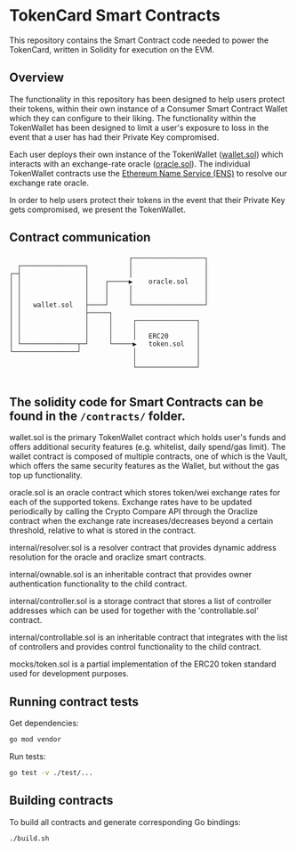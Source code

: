 # TokenCard Smart Contracts

This repository contains the Smart Contract code needed to power the TokenCard, written in Solidity for execution on the EVM.

## Overview

The functionality in this repository has been designed to help users protect their tokens, within their own instance of a Consumer Smart Contract Wallet which they can configure to their liking. The functionality within the TokenWallet has been designed to limit a user's exposure to loss in the event that a user has had their Private Key compromised.

Each user deploys their own instance of the TokenWallet ([wallet.sol](/contracts/wallet.sol)) which interacts with an exchange-rate oracle ([oracle.sol](/contracts/oracle.sol)). The individual TokenWallet contracts use the [Ethereum Name Service (ENS)](https://ens.domains/) to resolve our exchange rate oracle. 

In order to help users protect their tokens in the event that their Private Key gets compromised, we present the TokenWallet. 


## Contract communication

```
                              ┌──────────────────┐ 
  ┌────────────────┐          │                  │ 
┌─┤                │          │                  │ 
│ │                │    ┌─────▶    oracle.sol    │ 
│ │                │    │     │                  │ 
│ │                │    │     │                  │ 
│ │   wallet.sol   ├────┘     └──────────────────┘ 
│ │                ├─────┐                         
│ │                │     │     ┌───────────────┐   
│ │                │     │     │               │   
│ │                │     │     │   ERC20       │   
│ └──────────────┬─┘     └─────▶   token.sol   │   
└────────────────┘             │               │   
                               │               │   
                               └───────────────┘   
                                                                          
```


## The solidity code for Smart Contracts can be found in the `/contracts/` folder.

wallet.sol is the primary TokenWallet contract which holds user's funds and offers additional security features (e.g. whitelist, daily spend/gas limit). The wallet contract is composed of multiple contracts, one of which is the Vault, which offers the same security features as the Wallet, but without the gas top up functionality. 

oracle.sol is an oracle contract which stores token/wei exchange rates for each of the supported tokens. Exchange rates have to be updated periodically by calling the Crypto Compare API through the Oraclize contract when the exchange rate increases/decreases beyond a certain threshold, relative to what is stored in the contract.

internal/resolver.sol is a resolver contract that provides dynamic address resolution for the oracle and oraclize smart contracts. 

internal/ownable.sol is an inheritable contract that provides owner authentication functionality to the child contract. 

internal/controller.sol is a storage contract that stores a list of controller addresses which can be used for together with the 'controllable.sol' contract.

internal/controllable.sol is an inheritable contract that integrates with the list of controllers and provides control functionality to the child contract.

mocks/token.sol is a partial implementation of the ERC20 token standard used for development purposes.






## Running contract tests

Get dependencies:
```sh
go mod vendor
```

Run tests:

```sh
go test -v ./test/...
```

## Building contracts

To build all contracts and generate corresponding Go bindings:

```sh
./build.sh
```
